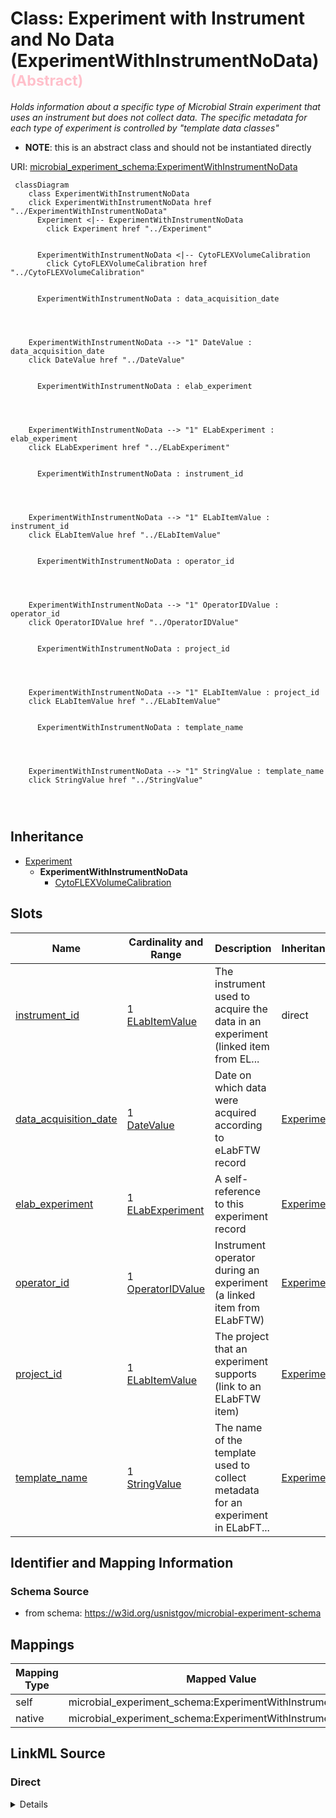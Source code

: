

# Class: Experiment with Instrument and No Data (ExperimentWithInstrumentNoData) <span style="color: pink;"><strong><small> (Abstract) </small></strong></span> 




_Holds information about a specific type of Microbial Strain experiment that uses an instrument but does not collect data. The specific metadata for each type of experiment is controlled by "template data classes"_




* __NOTE__: this is an abstract class and should not be instantiated directly




URI: [microbial_experiment_schema:ExperimentWithInstrumentNoData](https://w3id.org/usnistgov/microbial-experiment-schema/ExperimentWithInstrumentNoData)






```mermaid
 classDiagram
    class ExperimentWithInstrumentNoData
    click ExperimentWithInstrumentNoData href "../ExperimentWithInstrumentNoData"
      Experiment <|-- ExperimentWithInstrumentNoData
        click Experiment href "../Experiment"
      

      ExperimentWithInstrumentNoData <|-- CytoFLEXVolumeCalibration
        click CytoFLEXVolumeCalibration href "../CytoFLEXVolumeCalibration"
      
      
      ExperimentWithInstrumentNoData : data_acquisition_date
        
          
    
    
    ExperimentWithInstrumentNoData --> "1" DateValue : data_acquisition_date
    click DateValue href "../DateValue"

        
      ExperimentWithInstrumentNoData : elab_experiment
        
          
    
    
    ExperimentWithInstrumentNoData --> "1" ELabExperiment : elab_experiment
    click ELabExperiment href "../ELabExperiment"

        
      ExperimentWithInstrumentNoData : instrument_id
        
          
    
    
    ExperimentWithInstrumentNoData --> "1" ELabItemValue : instrument_id
    click ELabItemValue href "../ELabItemValue"

        
      ExperimentWithInstrumentNoData : operator_id
        
          
    
    
    ExperimentWithInstrumentNoData --> "1" OperatorIDValue : operator_id
    click OperatorIDValue href "../OperatorIDValue"

        
      ExperimentWithInstrumentNoData : project_id
        
          
    
    
    ExperimentWithInstrumentNoData --> "1" ELabItemValue : project_id
    click ELabItemValue href "../ELabItemValue"

        
      ExperimentWithInstrumentNoData : template_name
        
          
    
    
    ExperimentWithInstrumentNoData --> "1" StringValue : template_name
    click StringValue href "../StringValue"

        
      
```





## Inheritance
* [Experiment](Experiment.md)
    * **ExperimentWithInstrumentNoData**
        * [CytoFLEXVolumeCalibration](CytoFLEXVolumeCalibration.md)



## Slots

| Name | Cardinality and Range | Description | Inheritance |
| ---  | --- | --- | --- |
| [instrument_id](instrument_id.md) | 1 <br/> [ELabItemValue](ELabItemValue.md) | The instrument used to acquire the data in an experiment (linked item from EL... | direct |
| [data_acquisition_date](data_acquisition_date.md) | 1 <br/> [DateValue](DateValue.md) | Date on which data were acquired according to eLabFTW record | [Experiment](Experiment.md) |
| [elab_experiment](elab_experiment.md) | 1 <br/> [ELabExperiment](ELabExperiment.md) | A self-reference to this experiment record | [Experiment](Experiment.md) |
| [operator_id](operator_id.md) | 1 <br/> [OperatorIDValue](OperatorIDValue.md) | Instrument operator during an experiment (a linked item from ELabFTW) | [Experiment](Experiment.md) |
| [project_id](project_id.md) | 1 <br/> [ELabItemValue](ELabItemValue.md) | The project that an experiment supports (link to an ELabFTW item) | [Experiment](Experiment.md) |
| [template_name](template_name.md) | 1 <br/> [StringValue](StringValue.md) | The name of the template used to collect metadata for an experiment in ELabFT... | [Experiment](Experiment.md) |









## Identifier and Mapping Information







### Schema Source


* from schema: https://w3id.org/usnistgov/microbial-experiment-schema




## Mappings

| Mapping Type | Mapped Value |
| ---  | ---  |
| self | microbial_experiment_schema:ExperimentWithInstrumentNoData |
| native | microbial_experiment_schema:ExperimentWithInstrumentNoData |







## LinkML Source

<!-- TODO: investigate https://stackoverflow.com/questions/37606292/how-to-create-tabbed-code-blocks-in-mkdocs-or-sphinx -->

### Direct

<details>
```yaml
name: ExperimentWithInstrumentNoData
description: Holds information about a specific type of Microbial Strain experiment
  that uses an instrument but does not collect data. The specific metadata for each
  type of experiment is controlled by "template data classes"
title: Experiment with Instrument and No Data
from_schema: https://w3id.org/usnistgov/microbial-experiment-schema
is_a: Experiment
abstract: true
slots:
- instrument_id

```
</details>

### Induced

<details>
```yaml
name: ExperimentWithInstrumentNoData
description: Holds information about a specific type of Microbial Strain experiment
  that uses an instrument but does not collect data. The specific metadata for each
  type of experiment is controlled by "template data classes"
title: Experiment with Instrument and No Data
from_schema: https://w3id.org/usnistgov/microbial-experiment-schema
is_a: Experiment
abstract: true
attributes:
  instrument_id:
    name: instrument_id
    annotations:
      elabftw_group:
        tag: elabftw_group
        value: LabCAS
      elabftw_user_input:
        tag: elabftw_user_input
        value: true
    description: The instrument used to acquire the data in an experiment (linked
      item from ELabFTW)
    title: InstrumentID
    from_schema: https://w3id.org/usnistgov/microbial-experiment-schema
    rank: 1000
    alias: instrument_id
    owner: ExperimentWithInstrumentNoData
    domain_of:
    - ExperimentWithInstrument
    - ExperimentWithInstrumentNoData
    range: ELabItemValue
    required: true
  data_acquisition_date:
    name: data_acquisition_date
    annotations:
      elabftw_group:
        tag: elabftw_group
        value: LabCAS
      elabftw_user_input:
        tag: elabftw_user_input
        value: true
    description: Date on which data were acquired according to eLabFTW record
    title: DataAcquisitionDate
    from_schema: https://w3id.org/usnistgov/microbial-experiment-schema
    rank: 1000
    alias: data_acquisition_date
    owner: ExperimentWithInstrumentNoData
    domain_of:
    - Experiment
    range: DateValue
    required: true
  elab_experiment:
    name: elab_experiment
    annotations:
      elabftw_user_input:
        tag: elabftw_user_input
        value: false
    description: A self-reference to this experiment record
    title: ELabFTW Experiment
    from_schema: https://w3id.org/usnistgov/microbial-experiment-schema
    rank: 1000
    alias: elab_experiment
    owner: ExperimentWithInstrumentNoData
    domain_of:
    - Experiment
    range: ELabExperiment
    required: true
    inlined: true
    inlined_as_list: true
  operator_id:
    name: operator_id
    annotations:
      elabftw_group:
        tag: elabftw_group
        value: LabCAS
      elabftw_user_input:
        tag: elabftw_user_input
        value: true
    description: Instrument operator during an experiment (a linked item from ELabFTW)
    title: OperatorID
    from_schema: https://w3id.org/usnistgov/microbial-experiment-schema
    rank: 1000
    alias: operator_id
    owner: ExperimentWithInstrumentNoData
    domain_of:
    - Experiment
    range: OperatorIDValue
    required: true
  project_id:
    name: project_id
    annotations:
      elabftw_group:
        tag: elabftw_group
        value: LabCAS
      elabftw_user_input:
        tag: elabftw_user_input
        value: true
    description: The project that an experiment supports (link to an ELabFTW item)
    title: ProjectID
    from_schema: https://w3id.org/usnistgov/microbial-experiment-schema
    rank: 1000
    alias: project_id
    owner: ExperimentWithInstrumentNoData
    domain_of:
    - Experiment
    range: ELabItemValue
    required: true
  template_name:
    name: template_name
    annotations:
      elabftw_group:
        tag: elabftw_group
        value: LabCAS
      read_only:
        tag: read_only
        value: true
      elabftw_user_input:
        tag: elabftw_user_input
        value: true
    description: The name of the template used to collect metadata for an experiment
      in ELabFTW. This value controls what specific metadata fields are allowed.
    title: TemplateName
    from_schema: https://w3id.org/usnistgov/microbial-experiment-schema
    rank: 1000
    alias: template_name
    owner: ExperimentWithInstrumentNoData
    domain_of:
    - Experiment
    range: StringValue
    required: true

```
</details>